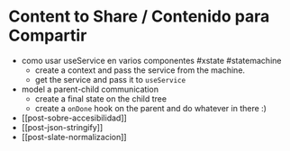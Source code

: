 # Content to Share / Contenido para Compartir

- como usar useService en varios componentes #xstate #statemachine
  - create a context and pass the service from the machine.
  - get the service and pass it to `useService`
- model a parent-child communication
  - create a final state on the child tree
  - create a `onDone` hook on the parent and do whatever in there :)
- [[post-sobre-accesibilidad]]
- [[post-json-stringify]]
- [[post-slate-normalizacion]]

